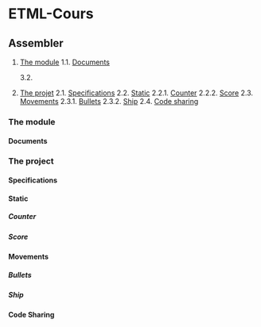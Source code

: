 # ETML-Cours

## Assembler
1. [The module](#the-module)
   1.1. [Documents](#documents)
   
   3.2. []()
2. [The projet](#the-project)
   2.1. [Specifications](#specifications)
   2.2. [Static](#static)
      2.2.1. [Counter](#counter)
      2.2.2. [Score](#score)
   2.3. [Movements](#movements)
      2.3.1. [Bullets](#bullets)
      2.3.2. [Ship](#ship)
   2.4. [Code sharing](#code-sharing)

### The module
 #### Documents
### The project
 #### Specifications
 #### Static
  ##### Counter
  ##### Score
 #### Movements
  ##### Bullets
  ##### Ship
 #### Code Sharing
